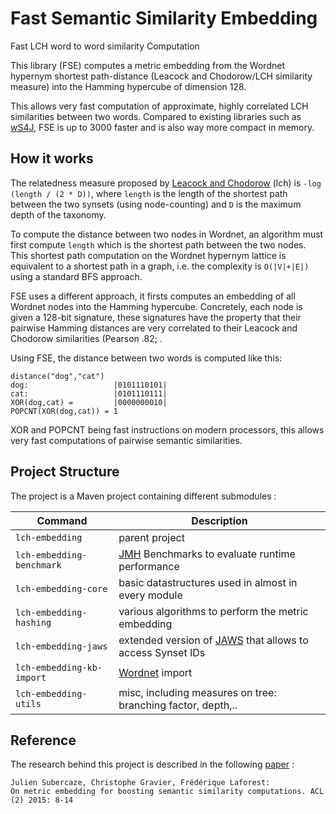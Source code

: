 # Fast Semantic Similarity Embedding
Fast LCH word to word similarity Computation

This library (FSE) computes a metric embedding from the Wordnet hypernym shortest path-distance (Leacock and Chodorow/LCH similarity measure) into the Hamming hypercube of dimension 128.

This allows very fast computation of approximate, highly correlated LCH similarities between two words. 
Compared to existing libraries such as [wS4J](https://code.google.com/archive/p/ws4j/), 
FSE is up to 3000 faster and is also way more compact in memory.

## How it works

The relatedness measure proposed by [Leacock and Chodorow](https://scholar.google.com/scholar?q=Combining+local+context+and+WordNet+similarity+for+word+sense+identification) (lch) is `-log (length / (2 * D))`, where `length` is the length of the shortest path between the two synsets (using node-counting) 
and `D` is the maximum depth of the taxonomy.

To compute the distance between two nodes in Wordnet, an algorithm must first compute `length` 
which is the shortest path between the two nodes. This shortest path computation on the Wordnet hypernym lattice is equivalent to a shortest path in a graph, 
i.e. the complexity is `O(|V|+|E|)` using a standard BFS approach.

FSE uses a different approach, it firsts computes an embedding of all Wordnet nodes into the Hamming hypercube. Concretely, each node
is given a 128-bit signature, these signatures have the property that their pairwise Hamming distances are very correlated to their Leacock and Chodorow similarities (Pearson .82; .

Using FSE, the distance between two words is computed like this:
```
distance("dog","cat")
dog:                   |0101110101|
cat:                   |0101110111|
XOR(dog,cat) =         |0000000010|
POPCNT(XOR(dog,cat)) = 1
```

XOR and POPCNT being fast instructions on modern processors, this allows very fast computations of pairwise semantic similarities.
## Project Structure

The project is a Maven project containing different submodules :

| Command | Description |
| --- | --- |
| `lch-embedding` | parent project |
| `lch-embedding-benchmark` | [JMH](http://openjdk.java.net/projects/code-tools/jmh/) Benchmarks to evaluate runtime performance |
| `lch-embedding-core` | basic datastructures used in almost in every module |
| `lch-embedding-hashing` | various algorithms to perform the metric embedding |
| `lch-embedding-jaws` | extended version of [JAWS](http://lyle.smu.edu/~tspell/jaws/) that allows to access Synset IDs |
| `lch-embedding-kb-import` | [Wordnet](https://wordnet.princeton.edu/) import |
| `lch-embedding-utils` | misc, including measures on tree: branching factor, depth,.. |


## Reference

The research behind this project is described in the following [paper](https://hal.archives-ouvertes.fr/hal-01166163/document) :
```
Julien Subercaze, Christophe Gravier, Frédérique Laforest:
On metric embedding for boosting semantic similarity computations. ACL (2) 2015: 8-14
```

